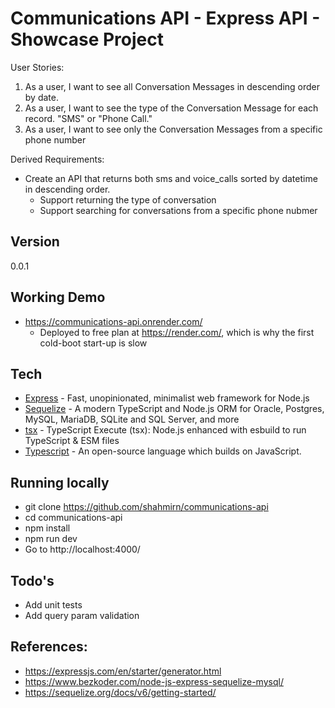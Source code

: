 # Communications API - Express API - Showcase Project

User Stories:

1. As a user, I want to see all Conversation Messages in descending order by date.
2. As a user, I want to see the type of the Conversation Message for each record. "SMS" or "Phone Call."
3. As a user, I want to see only the Conversation Messages from a specific phone number

Derived Requirements:

- Create an API that returns both sms and voice_calls sorted by datetime in descending order.
    - Support returning the type of conversation
    - Support searching for conversations from a specific phone nubmer

## Version
0.0.1

## Working Demo
- https://communications-api.onrender.com/
    - Deployed to free plan at https://render.com/, which is why the first cold-boot start-up is slow

## Tech
* [Express] - Fast, unopinionated, minimalist web framework for Node.js
* [Sequelize] - A modern TypeScript and Node.js ORM for Oracle, Postgres, MySQL, MariaDB, SQLite and SQL Server, and more
* [tsx] - TypeScript Execute (tsx): Node.js enhanced with esbuild to run TypeScript & ESM files
* [Typescript] - An open-source language which builds on JavaScript.

## Running locally
- git clone https://github.com/shahmirn/communications-api
- cd communications-api
- npm install
- npm run dev
- Go to http://localhost:4000/

## Todo's
- Add unit tests
- Add query param validation

## References:

- https://expressjs.com/en/starter/generator.html
- https://www.bezkoder.com/node-js-express-sequelize-mysql/
- https://sequelize.org/docs/v6/getting-started/

[Express]:https://expressjs.com/
[Sequelize]:https://sequelize.org/
[tsx]:https://github.com/esbuild-kit/tsx
[Typescript]:https://www.typescriptlang.org/
